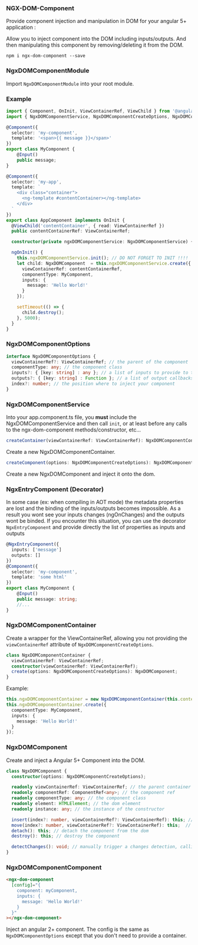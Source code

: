 ### NGX-DOM-Component

Provide component injection and manipulation in DOM for your angular 5+ application :

Allow you to inject component into the DOM including inputs/outputs. And then manipulating this component by removing/deleting it from the DOM.

```
npm i ngx-dom-component --save
```

### NgxDOMComponentModule

Import `NgxDOMComponentModule` into your root module.

### Example
```ts
import { Component, OnInit, ViewContainerRef, ViewChild } from '@angular/core'
import { NgxDOMComponentService, NgxDOMComponentCreateOptions, NgxDOMComponent } from 'ngx-dom-component';

@Component({
  selector: 'my-component',
  template: '<span>{{ message }}</span>'
})
export class MyComponent {
    @Input()
    public message;
}

@Component({
  selector: 'my-app',
  template: `
    <div class="container">
      <ng-template #contentContainer></ng-template>
    </div>
  `
})
export class AppComponent implements OnInit {
  @ViewChild('contentContainer', { read: ViewContainerRef })
  public contentContainerRef: ViewContainerRef;

  constructor(private ngxDOMComponentService: NgxDOMComponentService) {}

  ngOnInit() {
    this.ngxDOMComponentService.init(); // DO NOT FORGET TO INIT !!!!
    let child: NgxDOMComponent  = this.ngxDOMComponentService.create({
      viewContainerRef: contentContainerRef,
      componentType: MyComponent,
      inputs: {
        message: 'Hello World!'
      }
    });

    setTimeout(() => {
      child.destroy();
    }, 5000);
  }
}
```

### NgxDOMComponentOptions
```ts
interface NgxDOMComponentOptions {
  viewContainerRef?: ViewContainerRef; // the parent of the component
  componentType: any; // the component class
  inputs?: { [key: string] : any }; // a list of inputs to provide to the component @Input
  outputs?: { [key: string] : Function }; // a list of output callbacks to provide to link with the component @Output
  index?: number; // the position where to inject your component
}
```

### NgxDOMComponentService

Into your app.component.ts file, you **must** include the NgxDOMComponentService and then call `init`, or at least before any calls to the ngx-dom-component methods/constructor, etc...

```ts
createContainer(viewContainerRef: ViewContainerRef): NgxDOMComponentContainer;
```
Create a new NgxDOMComponentContainer.

```ts
createComponent(options: NgxDOMComponentCreateOptions): NgxDOMComponent;
```
Create a new NgxDOMComponent and inject it onto the dom.

### NgxEntryComponent (Decorator)
In some case (ex: when compiling in AOT mode) the metadata properties are lost and the binding of the inputs/outputs becomes impossible. As a result you wont see your inputs changes (ngOnChanges) and the outputs wont be binded. If you encounter this situation, you can use the decorator `NgxEntryComponent` and provide directly the list of properties as inputs and outputs
```ts
@NgxEntryComponent({
  inputs: ['message']
  outputs: []
})
@Component({
  selector: 'my-component',
  template: 'some html'
})
export class MyComponent {
    @Input()
    public message: string;
    //...
}
```
### NgxDOMComponentContainer
Create a wrapper for the ViewContainerRef, allowing you not providing the `viewContainerRef` attribute of `NgxDOMComponentCreateOptions`.
```ts
class NgxDOMComponentContainer {
  viewContainerRef: ViewContainerRef;
  constructor(viewContainerRef: ViewContainerRef);
  create(options: NgxDOMComponentCreateOptions): NgxDOMComponent;
}
```
Example:
```ts
this.ngxDOMComponentContainer = new NgxDOMComponentContainer(this.contentContainerRef);
this.ngxDOMComponentContainer.create({
  componentType: MyComponent,
  inputs: {
    message: 'Hello World!'
  }
});
```

### NgxDOMComponent
Create and inject a Angular 5+ Component into the DOM.
```ts
class NgxDOMComponent {
  constructor(options: NgxDOMComponentCreateOptions);

  readonly viewContainerRef: ViewContainerRef; // the parent container
  readonly componentRef: ComponentRef<any>; // the component ref
  readonly componentType: any; // the component class
  readonly element: HTMLElement; // the dom element
  readonly instance: any; // the instance of the constructor

  insert(index?: number, viewContainerRef?: ViewContainerRef): this; // insert the component at a specific index in viewContainerRef
  move(index?: number, viewContainerRef?: ViewContainerRef): this;  // move the component at a specific index in viewContainerRef
  detach(): this; // detach the component from the dom
  destroy(): this; // destroy the component

  detectChanges(): void; // manually trigger a changes detection, calling ngOnChanges if some elements changed
}
```

### NgxDOMComponentComponent
```html
<ngx-dom-component
  [config]="{
    component: myComponent,
    inputs: {
      message: 'Hello World!'
    }
  }"
></ngx-dom-component>
```
Inject an angular 2+ component. The config is the same as `NgxDOMComponentOptions` except that you don't need to provide a container.

